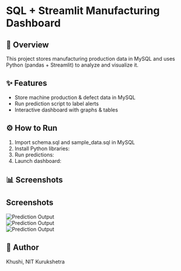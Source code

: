 # SQL + Streamlit Manufacturing Dashboard

## 📌 Overview
This project stores manufacturing production data in MySQL and uses Python (pandas + Streamlit) to analyze and visualize it.

## ✨ Features
- Store machine production & defect data in MySQL
- Run prediction script to label alerts
- Interactive dashboard with graphs & tables

## ⚙️ How to Run
1. Import schema.sql and sample_data.sql in MySQL
2. Install Python libraries:
3. Run predictions:
4. Launch dashboard:

## 📊 Screenshots
## Screenshots  

![Prediction Output](screenshots/screenshot(13).png)  
![Prediction Output](screenshots/screenshot(14).png)  
![Prediction Output](screenshots/screenshot(15).png)

## 👤 Author
Khushi, NIT Kurukshetra
